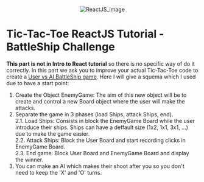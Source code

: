 <p align="center">
  <img src="http://blog-assets.risingstack.com/2016/Jan/react_best_practices-1453211146748.png" alt="ReactJS_image" />
</p>

# Tic-Tac-Toe ReactJS Tutorial - BattleShip Challenge
 
**This part is not in Intro to React tutorial** so there is no specific way of do it correctly. In this part we ask you to improve your actual Tic-Tac-Toe code to create a [User vs AI BattleShip game](https://battleship.netlify.com/). Here I will give a squema which I used due to have a start point:

  1. Create the Object EnemyGame: The aim of this new object will be to create and control a new Board object where the user will make the attacks.  
  2. Separate the game in 3 phases (load Ships, attack Ships, end).  
    2.1. Load Ships: Consists in block the EnemyGame Board while the user introduce their ships. Ships can have a deffault size (1x2, 1x1, 3x1, ...) due to make the game easier.  
    2.2. Attack Ships: Block the User Board and start recording clicks in EnemyGame Board.  
    2.3. End game: Block User Board and EnemyGame Board and display the winner.  
  3. You can make an AI which makes their shoot after you so you don't need to keep the 'X' and 'O' turns.  
